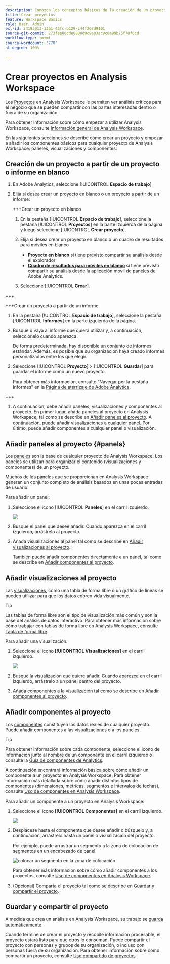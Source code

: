 ```yaml
---
description: Conozca los conceptos básicos de la creación de un proyecto en Analysis Workspace
title: Crear proyectos
feature: Workspace Basics
role: User, Admin
exl-id: 24193013-1361-43fc-b129-c44f207d9101
source-git-commit: 273fea86cde8880d9c9e03ac9c6a99b75f70f6cd
workflow-type: tm+mt
source-wordcount: '770'
ht-degree: 100%

---
```


# Crear proyectos en Analysis Workspace

Los [Proyectos](/help/analyze/analysis-workspace/build-workspace-project/freeform-overview.md) en Analysis Workspace le permiten ver análisis críticos para el negocio que se pueden compartir con las partes interesadas dentro o fuera de su organización.

Para obtener información sobre cómo empezar a utilizar Analysis Workspace, consulte [Información general de Analysis Workspace](/help/analyze/analysis-workspace/home.md).

En las siguientes secciones se describe cómo crear un proyecto y empezar a añadir los componentes básicos para cualquier proyecto de Analysis Workspace: paneles, visualizaciones y componentes.

## Creación de un proyecto a partir de un proyecto o informe en blanco

1. En Adobe Analytics, seleccione [!UICONTROL **Espacio de trabajo**]

1. Elija si desea crear un proyecto en blanco o un proyecto a partir de un informe:

   +++Crear un proyecto en blanco

   1. En la pestaña [!UICONTROL **Espacio de trabajo**], seleccione la pestaña [!UICONTROL **Proyectos**] en la parte izquierda de la página y luego seleccione [!UICONTROL **Crear proyecto**].

   1. Elija si desea crear un proyecto en blanco o un cuadro de resultados para móviles en blanco

      * **Proyecto en blanco** si tiene previsto compartir su análisis desde el explorador
      * [**Cuadro de resultados para móviles en blanco**](/help/analyze/mobile-app/curator.md) si tiene previsto compartir su análisis desde la aplicación móvil de paneles de Adobe Analytics.

   1. Seleccione [!UICONTROL **Crear**].

+++

   +++Crear un proyecto a partir de un informe

   1. En la pestaña [!UICONTROL **Espacio de trabajo**], seleccione la pestaña [!UICONTROL **Informes**] en la parte izquierda de la página.

   1. Busque o vaya al informe que quiera utilizar y, a continuación, selecciónelo cuando aparezca.

      De forma predeterminada, hay disponible un conjunto de informes estándar. Además, es posible que su organización haya creado informes personalizados entre los que elegir.

   1. Seleccione [!UICONTROL **Proyecto**] > [!UICONTROL **Guardar**] para guardar el informe como un nuevo proyecto.

      Para obtener más información, consulte “Navegar por la pestaña Informes” en la [Página de aterrizaje de Adobe Analytics](/help/analyze/landing.md).

+++

1. A continuación, debe añadir paneles, visualizaciones y componentes al proyecto. En primer lugar, añada paneles al proyecto en Analysis Workspace, tal como se describe en [Añadir paneles al proyecto](#add-panels-to-the-project). A continuación, puede añadir visualizaciones a cualquier panel. Por último, puede añadir componentes a cualquier panel o visualización.

## Añadir paneles al proyecto {#panels}

Los [paneles](https://experienceleague.adobe.com/docs/analytics/analyze/analysis-workspace/panels/panels.html?lang=es) son la base de cualquier proyecto de Analysis Workspace. Los paneles se utilizan para organizar el contenido (visualizaciones y componentes) de un proyecto.

Muchos de los paneles que se proporcionan en Analysis Workspace generan un conjunto completo de análisis basados en unas pocas entradas de usuario. 

Para añadir un panel:

1. Seleccione el icono [!UICONTROL **Paneles**] en el carril izquierdo.

   ![](assets/build-panels.png)

1. Busque el panel que desee añadir. Cuando aparezca en el carril izquierdo, arrástrelo al proyecto.

1. Añada visualizaciones al panel tal como se describe en [Añadir visualizaciones al proyecto](#add-visualizations-to-the-project).

   También puede añadir componentes directamente a un panel, tal como se describe en [Añadir componentes al proyecto](#add-components-to-the-project).

## Añadir visualizaciones al proyecto

Las [visualizaciones](https://experienceleague.adobe.com/docs/analytics/analyze/analysis-workspace/visualizations/freeform-analysis-visualizations.html?lang=es), como una tabla de forma libre o un gráfico de líneas se pueden utilizar para que los datos cobren vida visualmente. 

>[!TIP]
>
>Las tablas de forma libre son el tipo de visualización más común y son la base del análisis de datos interactivo. Para obtener más información sobre cómo trabajar con tablas de forma libre en Analysis Workspace, consulte [Tabla de forma libre](/help/analyze/analysis-workspace/visualizations/freeform-table/freeform-table.md).

Para añadir una visualización:

1. Seleccione el icono **[!UICONTROL Visualizaciones]** en el carril izquierdo.

   ![](assets/build-visualizations.png)

1. Busque la visualización que quiere añadir. Cuando aparezca en el carril izquierdo, arrástrelo a un panel dentro del proyecto.

1. Añada componentes a la visualización tal como se describe en [Añadir componentes al proyecto](#add-components-to-the-project).

## Añadir componentes al proyecto

Los [componentes](/help/analyze/analysis-workspace/components/analysis-workspace-components.md) constituyen los datos reales de cualquier proyecto. Puede añadir componentes a las visualizaciones o a los paneles.

>[!TIP]
>
>Para obtener información sobre cada componente, seleccione el icono de información junto al nombre de un componente en el carril izquierdo o consulte la [Guía de componentes de Analytics](/help/components/home.md).

A continuación encontrará información básica sobre cómo añadir un componente a un proyecto en Analysis Workspace. Para obtener información más detallada sobre cómo añadir distintos tipos de componentes (dimensiones, métricas, segmentos e intervalos de fechas), consulte [Uso de componentes en Analysis Workspace](/help/analyze/analysis-workspace/components/use-components-in-workspace.md).

Para añadir un componente a un proyecto en Analysis Workspace:

1. Seleccione el icono **[!UICONTROL Componentes]** en el carril izquierdo.

   ![](assets/build-components.png)

1. Desplácese hasta el componente que desee añadir o búsquelo y, a continuación, arrástrelo hasta un panel o visualización del proyecto.

   Por ejemplo, puede arrastrar un segmento a la zona de colocación de segmentos en un encabezado de panel.

   ![colocar un segmento en la zona de colocación](assets/segment-dropzone.png)

   Para obtener más información sobre cómo añadir componentes a los proyectos, consulte [Uso de componentes en Analysis Workspace](/help/analyze/analysis-workspace/components/use-components-in-workspace.md).

1. (Opcional) Comparta el proyecto tal como se describe en [Guardar y compartir el proyecto](#save-and-share-the-project).

## Guardar y compartir el proyecto

A medida que crea un análisis en Analysis Workspace, su trabajo se [guarda automáticamente](/help/analyze/analysis-workspace/build-workspace-project/save-projects.md).

Cuando termine de crear el proyecto y recopile información procesable, el proyecto estará listo para que otros lo consuman. Puede compartir el proyecto con personas y grupos de su organización, o incluso con personas fuera de su organización. Para obtener información sobre cómo compartir un proyecto, consulte [Uso compartido de proyectos](/help/analyze/analysis-workspace/curate-share/share-projects.md).
